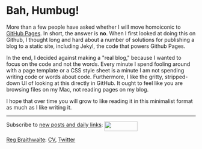 Bah, Humbug!
===

More than a few people have asked whether I will move homoiconic to [GitHub Pages](http://github.com/blog/272-github-pages "GitHub Pages &mdash; GitHub"). In short, the answer is **no**. When I first looked at doing this on Github, I thought long and hard about a number of solutions for publishing a blog to a static site, including Jekyl, the code that powers Github Pages.

In the end, I decided against making a "real blog," because I wanted to focus on the code and not the words. Every minute I spend fooling around with a page template or a CSS style sheet is a minute I am not spending writing code or words about code. Furthermore, I like the gritty, stripped-down UI of looking at this directly in GitHub. It ought to feel like you are browsing files on my Mac, not reading pages on my blog.

I hope that over time you will grow to like reading it in this minimalist format as much as I like writing it.

----
	
Subscribe to [new posts and daily links](http://feeds.feedburner.com/raganwald "raganwald's rss feed"): <a href="http://feeds.feedburner.com/raganwald"><img src="http://feeds.feedburner.com/~fc/raganwald?bg=&amp;fg=&amp;anim=" height="26" width="88" style="border:0" alt="" align="top"/></a>

[Reg Braithwaite](http://reginald.braythwayt.com): [CV](http://reginald.braythwayt.com/RegBraithwaiteDev0110_en_US.pdf ""), [Twitter](http://twitter.com/raganwald)
